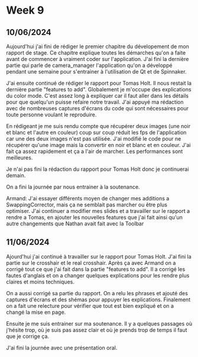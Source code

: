# Week 9

## 10/06/2024

Aujourd'hui j'ai fini de rédiger le premier chapitre du dévelopement de mon rapport de stage. Ce chapitre explique toutes les démarches qu'on a faite avant de commencer à vraiment coder sur l'application. J'ai fini la dernière partie qui parle de camera_manager l'application qu'on a développé pendant une semaine pour s'entrainer à l'utilisation de Qt et de Spinnaker.

J'ai ensuite continué de rédiger le rapport pour Tomas Holt. Il nous restait la dernière partie "features to add". Globalement je m'occupe des explications du color mode. C'est assez long à expliquer car il faut aller dans les détails pour que quelqu'un puisse refaire notre travail. J'ai appuyé ma rédaction avec de nombreuses captures d'écrans du code qui sont nécessaires pour toute personne voulant le reproduire.

En rédigeant je me suis rendu compte que récupérer deux images (une noir et blanc et l'autre en couleur) coup sur coup réduit les fps de l'application car une des deux images n'est pas utilisée. J'ai modifié le code pour ne récupérer qu'une image mais la convertir en noir et blanc et en couleur. J'ai fait ça assez rapidement et ça a l'air de marcher. Les performances sont meilleures.

Je n'ai pas fini la rédaction du rapport pour Tomas Holt donc je continuerai demain.

On a fini la journée par nous entrainer à la soutenance.

Armand:
J'ai essayer différents moyen de changer mes additions a SwappingCorrector, mais ça ne semblait pas marcher ou être plus optimiser.
J'ai continuer a modifier mes slides et a travailler sur le rapport a rendre a Tomas, en ajouter les nouvelles features que j'ai fait ainsi qu'un autre changements que Nathan avait fait avec la Toolbar


## 11/06/2024

Ajourd'hui j'ai continué à travailler sur le rapport pour Tomas Holt. J'ai fini la partie sur le crosshair et le real crosshair. Après ça avec Armand on a corrigé tout ce que j'ai fait dans la partie "features to add". Il a corrigé les fautes d'anglais et on a changer quelques explications pour les rendre plus claires et moins techniques.

On a aussi corrigé sa partie du rapport. On a relu les phrases et ajouté des captures d'écrans et des shémas pour appuyer les explications.
Finalement on a fait une relecture pour vérifier que tout est bien expliqué et on a changé la mise en page.

Ensuite je me suis entrainer sur ma soutenance. Il y a quelques passages où j'hésite trop, où je suis pas assez clair et où je prends trop de temps il faut que je corrige ça.

J'ai fini la journée avec une présentation oral.